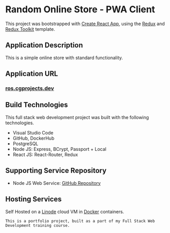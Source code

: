 # Random Online Store - PWA Client

This project was bootstrapped with [Create React App](https://github.com/facebook/create-react-app), using the [Redux](https://redux.js.org/) and [Redux Toolkit](https://redux-toolkit.js.org/) template.

## Application Description
This is a simple online store with standard functionality.

## Application URL
### [ros.cgprojects.dev](https://ros.cgprojects.dev/)

## Build Technologies
This full stack web development project was built with the following technologies.

- Visual Studio Code
- GitHub, DockerHub
- PostgreSQL
- Node JS: Express, BCrypt, Passport + Local
- React JS: React-Router, Redux

## Supporting Service Repository
- Node JS Web Service: [GitHub Repository](https://github.com/c-garraway/express_ecom_api)

## Hosting Services

Self Hosted on a [Linode](https://www.linode.com/) cloud VM in [Docker](https://www.docker.com/) containers.

`This is a portfolio project, built as a part of my Full Stack Web Development training course.`

